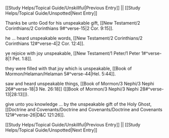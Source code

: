 [[Study Helps/Topical Guide/Unskillful|Previous Entry]]  ||  [[Study Helps/Topical Guide/Unspotted|Next Entry]]

 Thanks be unto God for his unspeakable gift, [[New Testament/2 Corinthians/2 Corinthians 9#^verse-15|2 Cor. 9:15]].

 he ... heard unspeakable words, [[New Testament/2 Corinthians/2 Corinthians 12#^verse-4|2 Cor. 12:4]].

 ye rejoice with joy unspeakable, [[New Testament/1 Peter/1 Peter 1#^verse-8|1 Pet. 1:8]].

 they were filled with that joy which is unspeakable, [[Book of Mormon/Helaman/Helaman 5#^verse-44|Hel. 5:44]].

 saw and heard unspeakable things, [[Book of Mormon/3 Nephi/3 Nephi 26#^verse-18|3 Ne. 26:18]] ([[Book of Mormon/3 Nephi/3 Nephi 28#^verse-13|28:13]]).

 give unto you knowledge ... by the unspeakable gift of the Holy Ghost, [[Doctrine and Covenants/Doctrine and Covenants/Doctrine and Covenants 121#^verse-26|D&C 121:26]].

[[Study Helps/Topical Guide/Unskillful|Previous Entry]]  ||  [[Study Helps/Topical Guide/Unspotted|Next Entry]]